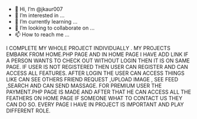 - 👋 Hi, I’m @jkaur007
- 👀 I’m interested in ...
- 🌱 I’m currently learning ...
- 💞️ I’m looking to collaborate on ...
- 📫 How to reach me ...

 I COMPLETE MY WHOLE PROJECT INDIVIDUALLY .
 MY PROJECTS EMBARK FROM HOME.PHP PAGE AND  IN HOME PAGE I HAVE ADD LINK IF A PERSON WANTS TO CHECK OUT WITHOUT LOGIN THEN IT IS ON SAME PAGE.
IF USER IS NOT REGISTERED THEN USER CAN REGISTER AND CAN ACCESS ALL FEATURES.
AFTER LOGIN THE USER CAN ACCESS THINGS LIKE CAN SEE OTHERS FRIEND REQUEST ,UPLOAD IMAGE , SEE FEED ,SEARCH AND CAN SEND MASSAGE.
FOR PREMIUM USER THE PAYMENT.PHP PAGE IS MADE AND AFTER THAT HE CAN ACCESS ALL THE FEATHERS
ON HOME PAGE IF SOMEONE WHAT TO CONTACT US THEY CAN DO SO.
EVERY PAGE I HAVE IN PROJECT IS IMPORTANT AND PLAY DIFFERENT ROLE.
